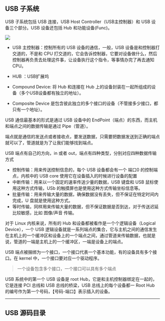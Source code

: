 ## USB 子系统

USB 子系统包括 USB 连接，USB Host Controller（USB主控制器）和 USB 设备三个部分。USB 设备还包括 Hub 和功能设备(Func)。

![](https://gitee.com/linKge-web/PerPic/raw/master/bookImg/ARM64biancheng/USB子系统.png)

- USB 主控制器：控制所有的 USB 设备的通信，一般，USB 设备是和控制器打交道的，不是和 CPU 打交道的，它会告诉控制器，它要对设备做什么，然后控制器再负责去处理这件事，让设备执行这个指令，等事情办完了再去通知 CPU。

- HUB ：USB扩展坞

- Compound Device: 将 Hub 和连接在 Hub 上的设备封装在一起所组成的设备（多个USB设备都有独立的地址）。
- Composite Device 是包含彼此独立的多个接口的设备（不管接多少接口，都只有一个地址）。

USB 通信最基本的形式是通过 USB 设备中的 EndPoint（端点）的东西，而主机和端点之间的数据传输是通过 Pipe（管道）。

端点就是通信的发送点或者接收点，要发送数据，只需要把数据发送到正确的端点就可以了，管道就是为了让我们能够找到端点。

USB 端点有自己的方向，in 或者 out，端点有四种类型，分别对应四种数据传输方式

- 控制传输：用来传送控制信息的，每个 USB 设备都会有一个 端口0 的控制端点，内核中的 USB core 使用它在设备插入的时候进行设备的配置
- 中断传输：用来以一个固定的速率传送少量的数据，USB 键盘和 USB 鼠标使用这种方式传输，USb 的触摸屏也是使用这种方式传输坐标信息等。
- 批量传输：用来传输大量的数据，确保数据没有丢失，但不保证在特定时间内完成，U 盘就是使用这种方式。
- 等时传输，同样用来传输大量的数据，但不保证数据是否到达，对于传送迟延比较敏感，比如 图像/声音 传输。

对于 Linux 内核来说，所有的 Hub 和设备都被看作是一个个逻辑设备（Logical Device），一个 USB 逻辑设备就是一系列端点的集合，它与主机之间的通信发生在主机上的一个缓冲区和设备上的一个端点之间，通过管道来传输数据，也就是说，管道的一端是主机上的一个缓冲区，一端是设备上的端点。

USB 端点被捆绑为一个接口，一个接口代表一个基本功能，有的设备具有多个接口。在 kernel 中，一个接口要对应一个驱动程序。

> 一个设备包含多个接口，一个接口可以具有多个端点

USB 系统中的第一个 USB 设备是 root Hub，它是和主机控制器绑定在一起的，它是连接 PCI 总线和 USB 总线的桥梁，USB 总线上的每个设备都一 Root Hub 的编号作为第一个号码，【号码-端口】表示插入的设备。

---

## USB 源码目录



